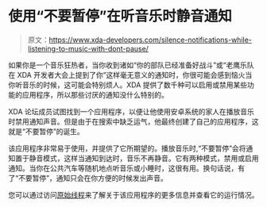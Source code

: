 # 使用“不要暂停”在听音乐时静音通知

> 原文：<https://www.xda-developers.com/silence-notifications-while-listening-to-music-with-dont-pause/>

如果你是一个音乐狂热者，当你收到诸如“你的部队已经准备好战斗”或“老鹰乐队在 XDA 开发者大会上提到了你”这样毫无意义的通知时，你很可能会感到恼火当你听音乐的时候，这可能会特别烦人。XDA 提供了数千种可以启用或禁用某些功能的应用程序，所以那些讨厌的通知没什么特别的。

XDA 论坛成员试图找到一个应用程序，以便让他使用安卓系统的家人在播放音乐时禁用通知声音。但是由于在搜索中缺乏运气，他最终创建了自己的应用程序，这就是“不要暂停”的诞生。

该应用程序非常易于使用，并提供了它所期望的。播放音乐时,“不要暂停”会将通知置于静音模式，这样当通知到达时，音乐不再静音。它有两种模式，禁用或启用通知。当你在公共汽车等随机地点听音乐或小睡时，这很有用。换句话说，有了“不要暂停”，通知只会在你方便的时候发出声音。

您可以通过访问[原始线程](http://forum.xda-developers.com/showthread.php?p=50437013)来了解关于该应用程序的更多信息并查看它的运行情况。